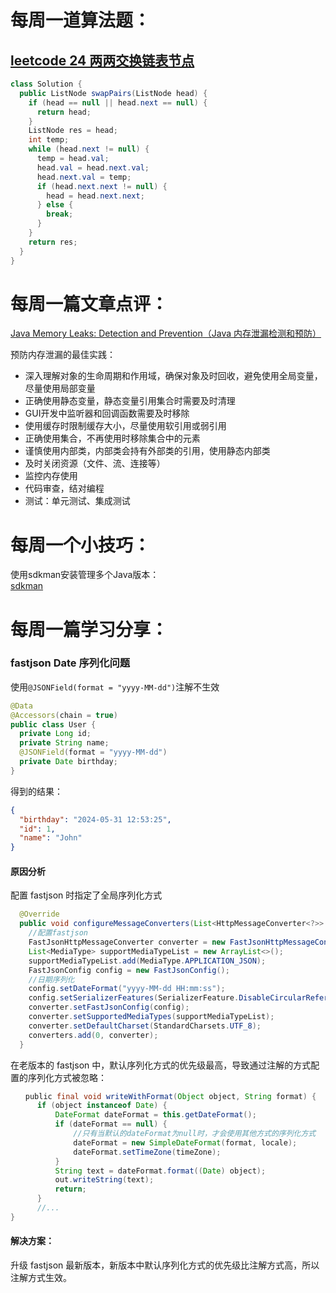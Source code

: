 # 每周一道算法题：
## [leetcode 24 两两交换链表节点](https://leetcode.cn/problems/swap-nodes-in-pairs/description/?utm_source=LCUS&utm_medium=ip_redirect&utm_campaign=transfer2china)
```Java
class Solution {
  public ListNode swapPairs(ListNode head) {
    if (head == null || head.next == null) {
      return head;
    }
    ListNode res = head;
    int temp;
    while (head.next != null) {
      temp = head.val;
      head.val = head.next.val;
      head.next.val = temp;
      if (head.next.next != null) {
        head = head.next.next;
      } else {
        break;
      }
    }
    return res;
  }
}
```

# 每周一篇文章点评：
[Java Memory Leaks: Detection and Prevention（Java 内存泄漏检测和预防）](https://medium.com/@AlexanderObregon/java-memory-leaks-detection-and-prevention-25d1c09eaebe)

预防内存泄漏的最佳实践：  
- 深入理解对象的生命周期和作用域，确保对象及时回收，避免使用全局变量，尽量使用局部变量
- 正确使用静态变量，静态变量引用集合时需要及时清理
- GUI开发中监听器和回调函数需要及时移除
- 使用缓存时限制缓存大小，尽量使用软引用或弱引用
- 正确使用集合，不再使用时移除集合中的元素
- 谨慎使用内部类，内部类会持有外部类的引用，使用静态内部类
- 及时关闭资源（文件、流、连接等）
- 监控内存使用
- 代码审查，结对编程
- 测试：单元测试、集成测试


# 每周一个小技巧：
使用sdkman安装管理多个Java版本：  
[sdkman](https://sdkman.io/usage)



# 每周一篇学习分享：

### fastjson Date 序列化问题

使用`@JSONField(format = "yyyy-MM-dd")`注解不生效

```Java
@Data
@Accessors(chain = true)
public class User {
  private Long id;
  private String name;
  @JSONField(format = "yyyy-MM-dd")
  private Date birthday;
}
```
得到的结果：
```json
{
  "birthday": "2024-05-31 12:53:25",
  "id": 1,
  "name": "John"
}
```
#### 原因分析  
配置 fastjson 时指定了全局序列化方式
``` Java
  @Override
  public void configureMessageConverters(List<HttpMessageConverter<?>> converters) {
    //配置fastjson
    FastJsonHttpMessageConverter converter = new FastJsonHttpMessageConverter();
    List<MediaType> supportMediaTypeList = new ArrayList<>();
    supportMediaTypeList.add(MediaType.APPLICATION_JSON);
    FastJsonConfig config = new FastJsonConfig();
    //日期序列化
    config.setDateFormat("yyyy-MM-dd HH:mm:ss");
    config.setSerializerFeatures(SerializerFeature.DisableCircularReferenceDetect, SerializerFeature.WriteMapNullValue);
    converter.setFastJsonConfig(config);
    converter.setSupportedMediaTypes(supportMediaTypeList);
    converter.setDefaultCharset(StandardCharsets.UTF_8);
    converters.add(0, converter);
  }
  ```
  在老版本的 fastjson 中，默认序列化方式的优先级最高，导致通过注解的方式配置的序列化方式被忽略：
  ```Java
  　　public final void writeWithFormat(Object object, String format) {
        if (object instanceof Date) {
            DateFormat dateFormat = this.getDateFormat();
            if (dateFormat == null) {
                //只有当默认的dateFormat为null时，才会使用其他方式的序列化方式
                dateFormat = new SimpleDateFormat(format, locale);
                dateFormat.setTimeZone(timeZone);
            }
            String text = dateFormat.format((Date) object);
            out.writeString(text);
            return;
        }
        //...
  }
  ```
  #### 解决方案：
   升级 fastjson 最新版本，新版本中默认序列化方式的优先级比注解方式高，所以注解方式生效。

